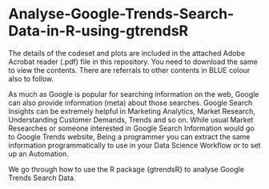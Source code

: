 # Analyse-Google-Trends-Search-Data-in-R-using-gtrendsR

The details of the codeset and plots are included in the attached Adobe Acrobat reader (.pdf) file in this repository. 
You need to download the same to view the contents. There are referrals to other contents in BLUE colour also to follow.

As much as Google is popular for searching information on the web, Google can also provide information (meta) about those searches. Google Search Insights can be extremely helpful in Marketing Analytics, Market Research, Understanding Customer Demands, Trends and so on. While usual Market Researches or someone interested in Google Search Information would go to Google Trends website, Being a programmer you can extract the same information programmatically to use in your Data Science Workflow or to set up an Automation.

We go through how to use the R package {gtrendsR} to analyse Google Trends Search Data.
